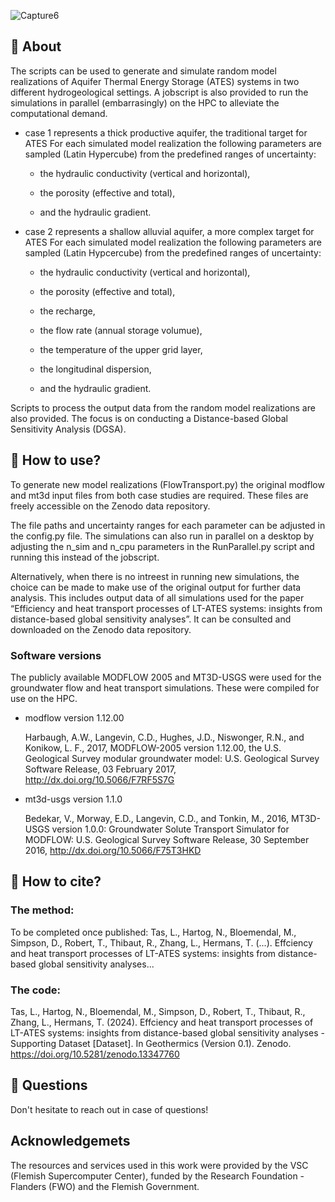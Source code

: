 ![Capture6](https://github.com/user-attachments/assets/8953c781-4283-4260-96a5-b4cfb3c10ce3)



## 🔎 About

The scripts can be used to generate and simulate random model realizations of Aquifer Thermal Energy Storage (ATES) systems in two different hydrogeological settings. A jobscript is also provided to run the simulations in parallel (embarrasingly) on the HPC to alleviate the computational demand.

- case 1 represents a thick productive aquifer, the traditional target for ATES
  For each simulated model realization the following parameters are sampled (Latin Hypercube) from the predefined ranges of uncertainty:
  
   * the hydraulic conductivity (vertical and horizontal),
  
   * the porosity (effective and total),
  
   * and the hydraulic gradient.
  
- case 2 represents a shallow alluvial aquifer, a more complex target for ATES
   For each simulated model realization the following parameters are sampled (Latin Hypcercube) from the predefined ranges of uncertainty:
  
   * the hydraulic conductivity (vertical and horizontal),
  
   * the porosity (effective and total),
  
   * the recharge,
  
   * the flow rate (annual storage volumue),
  
   * the temperature of the upper grid layer,
  
   * the longitudinal dispersion,
  
   * and the hydraulic gradient.

Scripts to process the output data from the random model realizations are also provided. The focus is on conducting a Distance-based Global Sensitivity Analysis (DGSA).

## 📜 How to use?

To generate new model realizations (FlowTransport.py) the original modflow and mt3d input files from both case studies are required. These files are freely accessible on the Zenodo data repository. 

The file paths and uncertainty ranges for each parameter can be adjusted in the config.py file.
The simulations can also run in parallel on a desktop by adjusting the n_sim and n_cpu parameters in the RunParallel.py script and running this instead of the jobscript.

Alternatively, when there is no intreest in running new simulations, the choice can be made to make use of the original output for further data analysis. This includes output data of all simulations used for the paper “Efficiency and heat transport processes of LT-ATES systems: insights from distance-based global sensitivity analyses”. It can be consulted and downloaded on the Zenodo data repository.

### Software versions 

The publicly available MODFLOW 2005 and MT3D-USGS were used for the groundwater flow and heat transport simulations. These were compiled for use on the HPC.

  - modflow version 1.12.00
    
      Harbaugh, A.W., Langevin, C.D., Hughes, J.D., Niswonger, R.N., and Konikow, L. F., 2017, MODFLOW-2005 version 1.12.00, the U.S. Geological Survey modular groundwater        model: U.S. Geological Survey Software Release, 03 February 2017, http://dx.doi.org/10.5066/F7RF5S7G
    
  - mt3d-usgs version 1.1.0
    
      Bedekar, V., Morway, E.D., Langevin, C.D., and Tonkin, M., 2016, MT3D-USGS version 1.0.0: Groundwater Solute Transport Simulator for MODFLOW: U.S. Geological Survey         Software Release, 30 September 2016, http://dx.doi.org/10.5066/F75T3HKD

## 📌 How to cite?

### The method:

To be completed once published: Tas, L., Hartog, N., Bloemendal, M., Simpson, D., Robert, T., Thibaut, R., Zhang, L., Hermans, T. (...). Effciency and heat transport processes of LT-ATES systems: insights from distance-based global sensitivity analyses... 

### The code:
Tas, L., Hartog, N., Bloemendal, M., Simpson, D., Robert, T., Thibaut, R., Zhang, L., Hermans, T. (2024). Effciency and heat transport processes of LT-ATES systems: insights from distance-based global sensitivity analyses - Supporting Dataset [Dataset]. In Geothermics (Version 0.1). Zenodo. https://doi.org/10.5281/zenodo.13347760

## 💭 Questions

Don't hesitate to reach out in case of questions!


## Acknowledgemets
The resources and services used in this work were provided by the VSC (Flemish Supercomputer Center), funded by the Research Foundation - Flanders (FWO) and the Flemish Government.  
